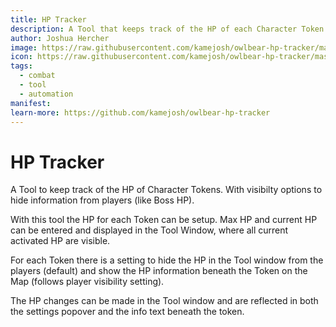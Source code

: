 ```yaml
---
title: HP Tracker
description: A Tool that keeps track of the HP of each Character Token where enabled
author: Joshua Hercher
image: https://raw.githubusercontent.com/kamejosh/owlbear-hp-tracker/master/docs/HP_Tracker.png
icon: https://raw.githubusercontent.com/kamejosh/owlbear-hp-tracker/master/public/icon.svg
tags:
  - combat
  - tool
  - automation
manifest: 
learn-more: https://github.com/kamejosh/owlbear-hp-tracker
---
```


# HP Tracker

A Tool to keep track of the HP of Character Tokens. With visibilty options to hide information from players (like Boss HP).

With this tool the HP for each Token can be setup. Max HP and current HP can be entered and displayed in the Tool Window, where all current activated HP are visible. 

For each Token there is a setting to hide the HP in the Tool window from the players (default) and show the HP information beneath the Token on the Map (follows player visibility setting).

The HP changes can be made in the Tool window and are reflected in both the settings popover and the info text beneath the token.